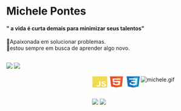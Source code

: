 # Michele Pontes
<h4>" a vida é curta demais para minimizar seus talentos"</h4>
📌Apaixonada em solucionar problemas.<br>
📖estou sempre em busca de aprender algo novo.
 
 ##
 
<div> 
  
  <img heinght="180" src="https://github-readme-stats.vercel.app/api?username=michelep0ntes&show_icons=true&theme=transparent"/>
  <img heinght="180" src="https://github-readme-stats.vercel.app/api/top-langs/?username=michelep0ntes&hide_progress=true"/>   
</div>
<div style="float: right"><br>
  <img align="center" alt="Js" height="30" width="40" src="https://raw.githubusercontent.com/devicons/devicon/master/icons/javascript/javascript-plain.svg">
  <img align="center" alt="HTML" height="30" width="40" src="https://raw.githubusercontent.com/devicons/devicon/master/icons/html5/html5-original.svg">
  <img align="center" alt="CSS" height="30" width="40" src="https://raw.githubusercontent.com/devicons/devicon/master/icons/css3/css3-original.svg">
  <img align="right" src="https://cdn.discordapp.com/attachments/1057088577852407919/1214014239895977984/michele_gif.gif?ex=65f791de&is=65e51cde&hm=bf718a5e4d9a173d72aca264641f2b1c6c96ae4f6e09bf744fffbbb3880198ac&" alt="michele.gif" height="150" width="150"  
  </div>
  
  
  ##
 
<div> 

  <a href="https://instagram.com/_michelepontes" target="_blank"><img src="https://img.shields.io/badge/-Instagram-%23E4405F?style=for-the-badge&logo=instagram&logoColor=white" target="_blank"></a>
  <a href = "mailto:pontesmichele03@gmail.com"><img src="https://img.shields.io/badge/-Gmail-%23333?style=for-the-badge&logo=gmail&logoColor=white" target="_blank"></a> 
</div>
